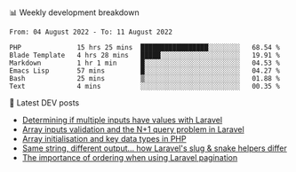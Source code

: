 📊 Weekly development breakdown
<!--START_SECTION:waka-->

```text
From: 04 August 2022 - To: 11 August 2022

PHP              15 hrs 25 mins  █████████████████░░░░░░░░   68.54 %
Blade Template   4 hrs 28 mins   █████░░░░░░░░░░░░░░░░░░░░   19.91 %
Markdown         1 hr 1 min      █░░░░░░░░░░░░░░░░░░░░░░░░   04.53 %
Emacs Lisp       57 mins         █░░░░░░░░░░░░░░░░░░░░░░░░   04.27 %
Bash             25 mins         ▒░░░░░░░░░░░░░░░░░░░░░░░░   01.88 %
Text             4 mins          ░░░░░░░░░░░░░░░░░░░░░░░░░   00.35 %
```

<!--END_SECTION:waka-->

📕 Latest DEV posts
<!-- BLOG-POST-LIST:START -->
- [Determining if multiple inputs have values with Laravel](https://dev.to/michaelvickersuk/determining-if-multiple-inputs-have-values-with-laravel-km6)
- [Array inputs validation and the N+1 query problem in Laravel](https://dev.to/michaelvickersuk/array-inputs-validation-and-the-n1-query-problem-in-laravel-2agb)
- [Array initialisation and key data types in PHP](https://dev.to/michaelvickersuk/array-initialisation-and-key-data-types-in-php-1e5b)
- [Same string, different output... how Laravel&#39;s slug &amp; snake helpers differ](https://dev.to/michaelvickersuk/same-string-different-output-how-laravels-slug-snake-helpers-differ-1ccj)
- [The importance of ordering when using Laravel pagination](https://dev.to/michaelvickersuk/the-importance-of-ordering-when-using-laravel-pagination-1e37)
<!-- BLOG-POST-LIST:END -->
